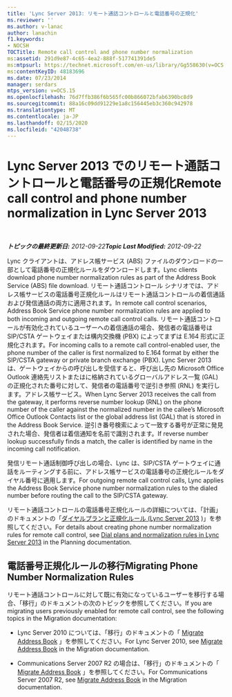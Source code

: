 ```yaml
---
title: 'Lync Server 2013: リモート通話コントロールと電話番号の正規化'
ms.reviewer: ''
ms.author: v-lanac
author: lanachin
f1.keywords:
- NOCSH
TOCTitle: Remote call control and phone number normalization
ms:assetid: 291d9e87-4c65-4ea2-888f-517741391de5
ms:mtpsurl: https://technet.microsoft.com/en-us/library/Gg558630(v=OCS.15)
ms:contentKeyID: 48183696
ms.date: 07/23/2014
manager: serdars
mtps_version: v=OCS.15
ms.openlocfilehash: 76d7ffb386f6b565fc00b866072bfab6390bc8d9
ms.sourcegitcommit: 88a16c09dd91229e1a8c156445eb3c360c942978
ms.translationtype: MT
ms.contentlocale: ja-JP
ms.lasthandoff: 02/15/2020
ms.locfileid: "42048738"
---
```

<div data-xmlns="http://www.w3.org/1999/xhtml">

<div class="topic" data-xmlns="http://www.w3.org/1999/xhtml" data-msxsl="urn:schemas-microsoft-com:xslt" data-cs="http://msdn.microsoft.com/">

<div data-asp="http://msdn2.microsoft.com/asp">

# <a name="remote-call-control-and-phone-number-normalization-in-lync-server-2013"></a><span data-ttu-id="cf869-102">Lync Server 2013 でのリモート通話コントロールと電話番号の正規化</span><span class="sxs-lookup"><span data-stu-id="cf869-102">Remote call control and phone number normalization in Lync Server 2013</span></span>

</div>

<div id="mainSection">

<div id="mainBody">

<span> </span>

<span data-ttu-id="cf869-103">_**トピックの最終更新日:** 2012-09-22_</span><span class="sxs-lookup"><span data-stu-id="cf869-103">_**Topic Last Modified:** 2012-09-22_</span></span>

<span data-ttu-id="cf869-104">Lync クライアントは、アドレス帳サービス (ABS) ファイルのダウンロードの一部として電話番号の正規化ルールをダウンロードします。</span><span class="sxs-lookup"><span data-stu-id="cf869-104">Lync clients download phone number normalization rules as part of the Address Book Service (ABS) file download.</span></span> <span data-ttu-id="cf869-105">リモート通話コントロール シナリオでは、アドレス帳サービスの電話番号正規化ルールはリモート通話コントロールの着信通話および発信通話の両方に適用されます。</span><span class="sxs-lookup"><span data-stu-id="cf869-105">In remote call control scenarios, Address Book Service phone number normalization rules are applied to both incoming and outgoing remote call control calls.</span></span> <span data-ttu-id="cf869-106">リモート通話コントロールが有効化されているユーザーへの着信通話の場合、発信者の電話番号は SIP/CSTA ゲートウェイまたは構内交換機 (PBX) によってまずは E.164 形式に正規化されます。</span><span class="sxs-lookup"><span data-stu-id="cf869-106">For incoming calls to a remote call control-enabled user, the phone number of the caller is first normalized to E.164 format by either the SIP/CSTA gateway or private branch exchange (PBX).</span></span> <span data-ttu-id="cf869-107">Lync Server 2013 は、ゲートウェイからの呼び出しを受信すると、呼び出し先の Microsoft Office Outlook 連絡先リストまたはに格納されているグローバルアドレス一覧 (GAL) の正規化された番号に対して、発信者の電話番号で逆引き参照 (RNL) を実行します。アドレス帳サービス。</span><span class="sxs-lookup"><span data-stu-id="cf869-107">When Lync Server 2013 receives the call from the gateway, it performs reverse number lookup (RNL) on the phone number of the caller against the normalized number in the callee’s Microsoft Office Outlook Contacts list or the global address list (GAL) that is stored in the Address Book Service.</span></span> <span data-ttu-id="cf869-108">逆引き番号検索によって一致する番号が正常に発見された場合、発信者は着信通知を名前で識別されます。</span><span class="sxs-lookup"><span data-stu-id="cf869-108">If reverse number lookup successfully finds a match, the caller is identified by name in the incoming call notification.</span></span>

<span data-ttu-id="cf869-109">発信リモート通話制御呼び出しの場合、Lync は、SIP/CSTA ゲートウェイに通話をルーティングする前に、アドレス帳サービスの電話番号の正規化ルールをダイヤル番号に適用します。</span><span class="sxs-lookup"><span data-stu-id="cf869-109">For outgoing remote call control calls, Lync applies the Address Book Service phone number normalization rules to the dialed number before routing the call to the SIP/CSTA gateway.</span></span>

<span data-ttu-id="cf869-110">リモート通話コントロールの電話番号正規化ルールの詳細については、「計画」のドキュメントの「[ダイヤルプランと正規化ルール (Lync Server 2013](lync-server-2013-dial-plans-and-normalization-rules.md) )」を参照してください。</span><span class="sxs-lookup"><span data-stu-id="cf869-110">For details about creating phone number normalization rules for remote call control, see [Dial plans and normalization rules in Lync Server 2013](lync-server-2013-dial-plans-and-normalization-rules.md) in the Planning documentation.</span></span>

<div>

## <a name="migrating-phone-number-normalization-rules"></a><span data-ttu-id="cf869-111">電話番号正規化ルールの移行</span><span class="sxs-lookup"><span data-stu-id="cf869-111">Migrating Phone Number Normalization Rules</span></span>

<span data-ttu-id="cf869-112">リモート通話コントロールに対して既に有効になっているユーザーを移行する場合、「移行」のドキュメントの次のトピックを参照してください。</span><span class="sxs-lookup"><span data-stu-id="cf869-112">If you are migrating users previously enabled for remote call control, see the following topics in the Migration documentation:</span></span>

  - <span data-ttu-id="cf869-113">Lync Server 2010 については、「移行」のドキュメントの「 [Migrate Address Book](migrate-address-book.md) 」を参照してください。</span><span class="sxs-lookup"><span data-stu-id="cf869-113">For Lync Server 2010, see [Migrate Address Book](migrate-address-book.md) in the Migration documentation.</span></span>

  - <span data-ttu-id="cf869-114">Communications Server 2007 R2 の場合は、「移行」のドキュメントの「 [Migrate Address Book](migrate-address-book_1.md) 」を参照してください。</span><span class="sxs-lookup"><span data-stu-id="cf869-114">For Communications Server 2007 R2, see [Migrate Address Book](migrate-address-book_1.md) in the Migration documentation.</span></span>

</div>

</div>

<span> </span>

</div>

</div>

</div>

